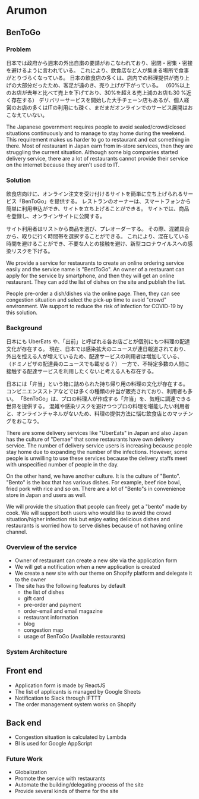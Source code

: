 # Arumon
## BenToGo
### Problem
日本では政府から週末の外出自粛の要請がおこなわれており、密閉・密集・密接を避けるように言われている。
これにより、飲食店など人が集まる場所で食事がとりづらくなっている。
日本の飲食店の多くは、店内での料理提供が売り上げの大部分だったため、客足が遠のき、売り上げが下がっている。
（60%以上のお店が去年と比べて売上を下げており、30%を超える売上減のお店も30
%近く存在する）
デリバリーサービスを開始した大手チェーン店もあるが、個人経営のお店の多くはITの利用にも疎く、まだまだオンラインでのサービス展開はおこなえていない。

The Japanese government requires people to avoid sealed/crowd/closed situations continuously and to manage to stay home during the weekend.
This requirement makes us harder to go to restaurant and eat something in there.
Most of restaurant in Japan earn from in-store services, then they are struggling the current situation.
Although some big companies started delivery service, there are a lot of restaurants cannot provide their service on the internet because they aren't used to IT.

### Solution
飲食店向けに、オンライン注文を受け付けるサイトを簡単に立ち上げられるサービス「BenToGo」を提供する。
レストランのオーナーは、スマートフォンから簡単に利用申込ができ、サイトを立ち上げることができる。
サイトでは、商品を登録し、オンラインサイトに公開する。

サイト利用者はリストから商品を選び、プレオーダーする。
その際、混雑具合から、取りに行く時間帯を選択することができる。
これにより、混在している時間を避けることができ、不要な人との接触を避け、新型コロナウイルスへの感染リスクを下げる。

We provide a service for restaurants to create an online ordering service easily and the service name is "BentToGo".
An owner of a restaurant can apply for the service by smartphone, and then they will get an online restaurant.
They can add the list of dishes on the site and publish the list.

People pre-order a dish/dishes via the online page.
Then, they can see congestion situation and select the pick-up time to avoid "crowd" environment.
We support to reduce the risk of infection for COVID-19 by this solution.


### Background
日本にも UberEats や、「出前」と呼ばれる各お店ごとが個別にもつ料理の配達文化が存在する。
現在、日本では感染拡大のニュースが連日報道されており、外出を控える人が増えているため、配達サービスの利用者は増加している、
（ドミノピザの配達員のニュースでも載せる？）
一方で、不特定多数の人間に接触する配達サービスを利用したくないと考える人も存在する。

日本には「弁当」という箱に詰められた持ち帰り用の料理の文化が存在する。
コンビニエンスストアなどでは多くの種類の弁当が販売されており、利用者も多い。
「BenToGo」は、プロの料理人が作成する「弁当」を、気軽に調達できる世界を提供する。
混雑や感染リスクを避けつつプロの料理を堪能したい利用者と、オンラインチャネルがないため、料理の提供方法に悩む飲食店とのマッチングをおこなう。

There are some delivery services like "UberEats" in Japan and also Japan has the culture of "Demae" that some restaurants have own delivery service.
The number of delivery service users is increasing because people stay home due to expanding the number of the infections.
However, some people is unwilling to use these services because the delivery staffs meet with unspecified number of people in the day.

On the other hand, we have another culture.
It is the culture of "Bento".
"Bento" is the box that has various dishes.
For example, beef rice bowl, fried pork with rice and so on.
There are a lot of "Bento"s in convenience store in Japan and users as well.

We will provide the situation that people can freely get a "bento" made by cook.
We will support both users who would like to avoid the crowd situation/higher infection risk but enjoy eating delicious dishes and restaurants is worried how to serve dishes because of not having online channel.

### Overview of the service
- Owner of restaurant can create a new site via the application form
- We will get a notification when a new application is created
- We create a new site with our theme on Shopify platform and delegate it to the owner
- The site has the following features by default
  + the list of dishes
  + gift card
  + pre-order and payment
  + order-email and email magazine
  + restaurant information
  + blog
  + congestion map
  + usage of BenToGo (Available restaurants)

### System Architecture
## Front end
- Application form is made by ReactJS
- The list of applicants is managed by Google Sheets
- Notification to Slack through IFTTT
- The order management system works on Shopify

## Back end
- Congestion situation is calculated by Lambda
- BI is used for Google AppScript

### Future Work
- Globalization
- Promote the service with restaurants
- Automate the building/delegating process of the site
- Provide several kinds of theme for the site
